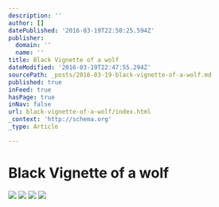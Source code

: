 ```yaml
---
description: ''
author: []
datePublished: '2016-03-19T22:50:25.594Z'
publisher:
  domain: ''
  name: ''
title: Black Vignette of a wolf
dateModified: '2016-03-19T22:47:55.294Z'
sourcePath: _posts/2016-03-19-black-vignette-of-a-wolf.md
published: true
inFeed: true
hasPage: true
inNav: false
url: black-vignette-of-a-wolf/index.html
_context: 'http://schema.org'
_type: Article

---
```

# Black Vignette of a wolf
![](https://the-grid-user-content.s3-us-west-2.amazonaws.com/1d50bebf-6818-4c51-a8fb-06b60ac9bbc1.png)
![](https://the-grid-user-content.s3-us-west-2.amazonaws.com/d40b6496-7f60-4bf1-b74e-c6186dfb593d.png)
![](https://the-grid-user-content.s3-us-west-2.amazonaws.com/8fb5e652-7556-49e7-b61f-6cd2d7cda01d.png)
![](https://the-grid-user-content.s3-us-west-2.amazonaws.com/a3f9ac85-d0e9-43a0-a83d-aa8c7dc540e8.png)